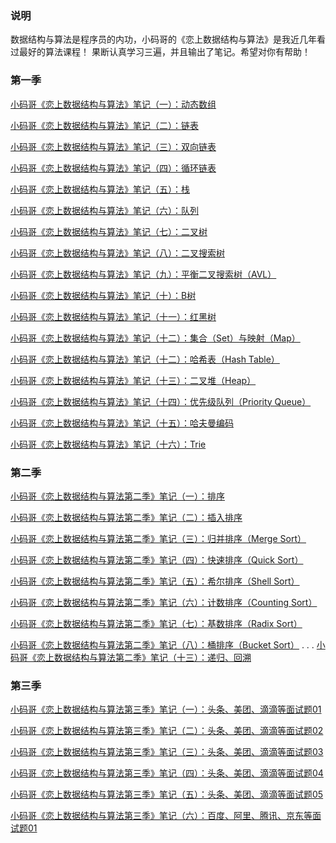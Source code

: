 ### 说明
数据结构与算法是程序员的内功，小码哥的《恋上数据结构与算法》是我近几年看过最好的算法课程！
果断认真学习三遍，并且输出了笔记。希望对你有帮助！

### 第一季
[小码哥《恋上数据结构与算法》笔记（一）：动态数组](https://juejin.im/post/5df740526fb9a0164423d976)

[小码哥《恋上数据结构与算法》笔记（二）：链表](https://juejin.im/post/5df98c92e51d455836159eef)

[小码哥《恋上数据结构与算法》笔记（三）：双向链表](https://juejin.im/post/5df9c8256fb9a016214cd3de)

[小码哥《恋上数据结构与算法》笔记（四）：循环链表](https://juejin.im/post/5dfad5936fb9a0160b6381df)

[小码哥《恋上数据结构与算法》笔记（五）：栈](https://juejin.im/post/5dfb12fd518825122e0a85bd)

[小码哥《恋上数据结构与算法》笔记（六）：队列](https://juejin.im/post/5dfb1fc4e51d4557f26e601b)

[小码哥《恋上数据结构与算法》笔记（七）：二叉树](https://juejin.im/post/5dfb4f07f265da33985632f9)

[小码哥《恋上数据结构与算法》笔记（八）：二叉搜索树](https://juejin.im/post/5dfc735ee51d45582d3405de)

[小码哥《恋上数据结构与算法》笔记（九）：平衡二叉搜索树（AVL）](https://juejin.im/post/5e057217f265da33d912ecfe)

[小码哥《恋上数据结构与算法》笔记（十）：B树](https://juejin.im/post/5e0aedb8f265da5d5e2419a1)

[小码哥《恋上数据结构与算法》笔记（十一）：红黑树](https://juejin.im/post/5e0da754f265da5d2202025a)

[小码哥《恋上数据结构与算法》笔记（十二）：集合（Set）与映射（Map）](https://juejin.im/post/5e4d48e2e51d4526c80e987b)

[小码哥《恋上数据结构与算法》笔记（十二）：哈希表（Hash Table）](https://juejin.im/post/5e53d8616fb9a07c820fa9fa)

[小码哥《恋上数据结构与算法》笔记（十三）：二叉堆（Heap）](https://juejin.im/post/5e650cfb6fb9a07cb96afbe7)

[小码哥《恋上数据结构与算法》笔记（十四）：优先级队列（Priority Queue）](https://juejin.im/post/5e661e1bf265da5769711bae)

[小码哥《恋上数据结构与算法》笔记（十五）：哈夫曼编码](https://juejin.im/post/5e665aebf265da570d736d5b)

[小码哥《恋上数据结构与算法》笔记（十六）：Trie](https://juejin.im/post/5e6663576fb9a07c8b5bc354)

### 第二季

[小码哥《恋上数据结构与算法第二季》笔记（一）：排序](https://juejin.im/post/5e69f267f265da571c4cac38)

[小码哥《恋上数据结构与算法第二季》笔记（二）：插入排序](https://juejin.im/post/5e6cc19f6fb9a07c8e6a49d7)

[小码哥《恋上数据结构与算法第二季》笔记（三）：归并排序（Merge Sort）](https://juejin.im/post/5e6e41276fb9a07cce74fcb7)

[小码哥《恋上数据结构与算法第二季》笔记（四）：快速排序（Quick Sort）](https://juejin.im/post/5e70b4496fb9a07cb52be28b)

[小码哥《恋上数据结构与算法第二季》笔记（五）：希尔排序（Shell Sort）](https://juejin.im/post/5e831f9b6fb9a03c320b9dfa)

[小码哥《恋上数据结构与算法第二季》笔记（六）：计数排序（Counting Sort）](https://juejin.im/post/5e846ba4e51d4546c62f886e)

[小码哥《恋上数据结构与算法第二季》笔记（七）：基数排序（Radix Sort）](https://juejin.im/post/5e86de6ae51d45470d52721b)

[小码哥《恋上数据结构与算法第二季》笔记（八）：桶排序（Bucket Sort）](https://juejin.im/post/5e86f3b5f265da480a1aa69f)
.
.
.
[小码哥《恋上数据结构与算法第二季》笔记（十三）：递归、回溯](https://juejin.im/post/5f04417b5188252e9452c602)

### 第三季

[小码哥《恋上数据结构与算法第三季》笔记（一）：头条、美团、滴滴等面试题01](https://juejin.im/post/5e8d7608518825736d2792f0)

[小码哥《恋上数据结构与算法第三季》笔记（二）：头条、美团、滴滴等面试题02](https://juejin.im/post/5e8d956ff265da480003a574)

[小码哥《恋上数据结构与算法第三季》笔记（三）：头条、美团、滴滴等面试题03](https://juejin.im/post/5e958c11e51d4546b659d0e2)

[小码哥《恋上数据结构与算法第三季》笔记（四）：头条、美团、滴滴等面试题04](https://juejin.im/post/5e9666275188257367222204)

[小码哥《恋上数据结构与算法第三季》笔记（五）：头条、美团、滴滴等面试题05](https://juejin.im/post/5eb2c7d8f265da7bb46bd0a5)

[小码哥《恋上数据结构与算法第三季》笔记（六）：百度、阿里、腾讯、京东等面试题01](https://juejin.im/post/5eb4254df265da7bed6b2ba1)
